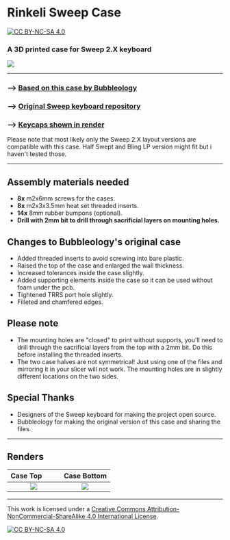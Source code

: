 # Rinkeli Sweep Case

[![CC BY-NC-SA 4.0][cc-by-nc-sa-shield]][cc-by-nc-sa]

### A 3D printed case for Sweep 2.X keyboard

![](_Images/Renders1.png)

---

### --> [Based on this case by Bubbleology](https://www.printables.com/model/215167-ferris-sweep-v2-case)

### --> [Original Sweep keyboard repository](https://github.com/davidphilipbarr/Sweep)

### --> [Keycaps shown in render](https://github.com/Pelicram/Hattara-Printable-Low-Profile-Keycaps)

Please note that most likely only the Sweep 2.X layout versions are compatible with this case. Half Swept and Bling LP version might fit but i haven't tested those.

---

## Assembly materials needed

* **8x** m2x6mm screws for the cases.
* **8x** m2x3x3.5mm heat set threaded inserts.
* **14x** 8mm rubber bumpons (optional).
* **Drill with 2mm bit to drill through sacrificial layers on mounting holes.**

## Changes to Bubbleology's original case

* Added threaded inserts to avoid screwing into bare plastic.
* Raised the top of the case and enlarged the wall thickness.
* Increased tolerances inside the case slightly.
* Added supporting elements inside the case so it can be used without foam under the pcb.
* Tightened TRRS port hole slightly.
* Filleted and chamfered edges.

## Please note

* The mounting holes are "closed" to print without supports, you'll need to drill through the sacrificial layers from the top with a 2mm bit. Do this before installing the threaded inserts.
* The two case halves are not symmetrical! Just using one of the files and mirroring it in your slicer will not work. The mounting holes are in slightly different locations on the two sides.

## Special Thanks

* Designers of the Sweep keyboard for making the project open source.
* Bubbleology for making the original version of this case and sharing the files.

---

## Renders

 Case Top⠀⠀⠀ |  Case Bottom
:-------------------------:|:-------------------------:
 ![](_Images/Renders2.png) | ![](_Images/Renders3.png)

---

This work is licensed under a
[Creative Commons Attribution-NonCommercial-ShareAlike 4.0 International License][cc-by-nc-sa].

[![CC BY-NC-SA 4.0][cc-by-nc-sa-image]][cc-by-nc-sa]

[cc-by-nc-sa]: http://creativecommons.org/licenses/by-nc-sa/4.0/
[cc-by-nc-sa-image]: https://licensebuttons.net/l/by-nc-sa/4.0/88x31.png
[cc-by-nc-sa-shield]: https://img.shields.io/badge/License-CC%20BY--NC--SA%204.0-lightgrey.svg
